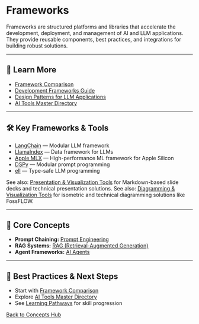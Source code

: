 # Frameworks

Frameworks are structured platforms and libraries that accelerate the development, deployment, and management of AI and LLM applications. They provide reusable components, best practices, and integrations for building robust solutions.

---

## 📖 Learn More

- [Framework Comparison](../tools/framework-comparison.md)
- [Development Frameworks Guide](../guides/ai-ui.md)
- [Design Patterns for LLM Applications](../reference/techniques/dessign_patterns_for_llm_applications/README.md)
- [AI Tools Master Directory](../tools/ai-tools-master-directory.md#development-frameworks)

---

## 🛠️ Key Frameworks & Tools

- [LangChain](https://www.langchain.com/) — Modular LLM framework
- [LlamaIndex](https://www.llamaindex.ai/) — Data framework for LLMs
- [Apple MLX](https://github.com/ml-explore/mlx) — High-performance ML framework for Apple Silicon
- [DSPy](https://github.com/stanfordnlp/dspy) — Modular prompt programming
- [ell](https://docs.ell.so/) — Type-safe LLM programming


See also: [Presentation & Visualization Tools](./presentation-tools.md) for Markdown-based slide decks and technical presentation solutions.
See also: [Diagramming & Visualization Tools](./diagramming-tools.md) for isometric and technical diagramming solutions like FossFLOW.

---

## 🧠 Core Concepts

- **Prompt Chaining:** [Prompt Engineering](./prompt-engineering.md)
- **RAG Systems:** [RAG (Retrieval-Augmented Generation)](./rag.md)
- **Agent Frameworks:** [AI Agents](./ai-agents.md)

---

## 🚀 Best Practices & Next Steps

- Start with [Framework Comparison](../tools/framework-comparison.md)
- Explore [AI Tools Master Directory](../tools/ai-tools-master-directory.md#development-frameworks)
- See [Learning Pathways](./learning-pathways.md) for skill progression

[Back to Concepts Hub](./README.md)
